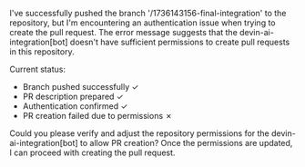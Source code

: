 
I've successfully pushed the branch '/1736143156-final-integration' to the repository, but I'm encountering an authentication issue when trying to create the pull request. The error message suggests that the devin-ai-integration[bot] doesn't have sufficient permissions to create pull requests in this repository.

Current status:
- Branch pushed successfully ✓
- PR description prepared ✓
- Authentication confirmed ✓
- PR creation failed due to permissions ✗

Could you please verify and adjust the repository permissions for the devin-ai-integration[bot] to allow PR creation? Once the permissions are updated, I can proceed with creating the pull request.
